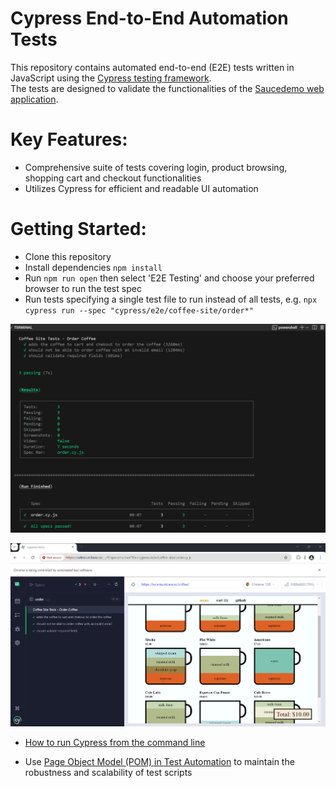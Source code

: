 # Cypress End-to-End Automation Tests
This repository contains automated end-to-end (E2E) tests written in JavaScript using the [Cypress testing framework](https://docs.cypress.io/guides/overview/why-cypress).  
The tests are designed to validate the functionalities of the [Saucedemo web application](https://www.saucedemo.com).

# Key Features:

- Comprehensive suite of tests covering login, product browsing, shopping cart and checkout functionalities
- Utilizes Cypress for efficient and readable UI automation

# Getting Started:

- Clone this repository
- Install dependencies `npm install`
- Run `npm run open` then select 'E2E Testing' and choose your preferred browser   to run the test spec
- Run tests specifying a single test file to run instead of all tests, e.g. `npx cypress run --spec "cypress/e2e/coffee-site/order*"`

![Test Results](images/test-results-1.png)

![Test Results](images/screenshot-of-test-results.png)


- [How to run Cypress from the command line](https://docs.cypress.io/guides/guides/command-line)

- Use [Page Object Model (POM) in Test Automation](https://emerald-software-testing.blogspot.com/2024/08/page-object-model-pom-in-test.html) to maintain the robustness and scalability of test scripts
